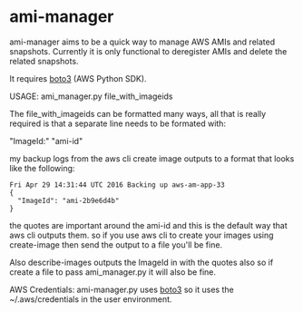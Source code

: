 # ami-manager

ami-manager aims to be a quick way to manage AWS AMIs and related snapshots. 
Currently it is only functional to deregister AMIs and delete the related snapshots.

It requires [boto3](https://github.com/boto/boto3) (AWS Python SDK).

USAGE: ami_manager.py file_with_imageids

The file_with_imageids can be formatted many ways, all that is really
required is that a separate line needs to be formated with:

"ImageId:" "ami-id"

my backup logs from the aws cli create image outputs to a format that
looks like the following:

    Fri Apr 29 14:31:44 UTC 2016 Backing up aws-am-app-33
    {
      "ImageId": "ami-2b9e6d4b"
    }

  the quotes are important around the ami-id and this is the default way
  that aws cli outputs them. so if you use aws cli to create your images
  using create-image then send the output to a file you'll be fine.
  
  Also describe-images outputs the ImageId in with the quotes also so if
  create a file to pass ami_manager.py it will also be fine.


  AWS Credentials: ami-manager.py uses [boto3](https://github.com/boto/boto3) so it uses the ~/.aws/credentials in the
  user environment.

